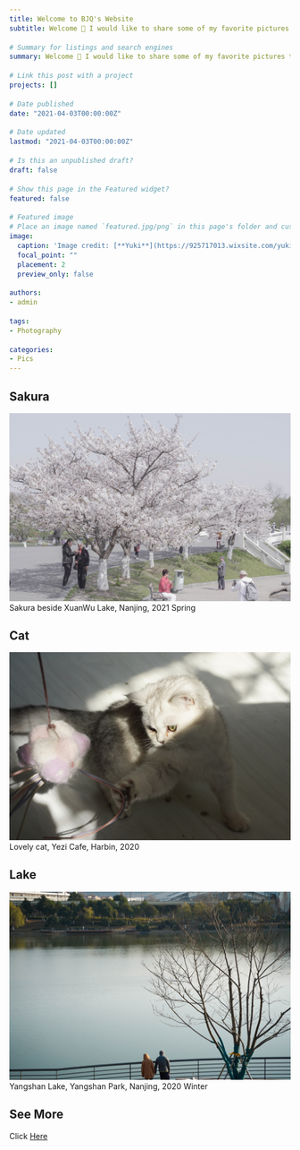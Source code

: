 ```yaml
---
title: Welcome to BJQ's Website
subtitle: Welcome 👋 I would like to share some of my favorite pictures taken by myself.

# Summary for listings and search engines
summary: Welcome 👋 I would like to share some of my favorite pictures taken by myself.

# Link this post with a project
projects: []

# Date published
date: "2021-04-03T00:00:00Z"

# Date updated
lastmod: "2021-04-03T00:00:00Z"

# Is this an unpublished draft?
draft: false

# Show this page in the Featured widget?
featured: false

# Featured image
# Place an image named `featured.jpg/png` in this page's folder and customize its options here.
image:
  caption: 'Image credit: [**Yuki**](https://925717013.wixsite.com/yuki)'
  focal_point: ""
  placement: 2
  preview_only: false

authors:
- admin

tags:
- Photography

categories:
- Pics
---
```


## Sakura

![jpg](./1.jpg)
Sakura beside XuanWu Lake, Nanjing, 2021 Spring

## Cat

![jpg](./2.jpg)
Lovely cat, Yezi Cafe, Harbin, 2020

## Lake

![jpg](./3.jpg)
Yangshan Lake, Yangshan Park, Nanjing, 2020 Winter

## See More

Click [Here](https://925717013.wixsite.com/yuki)
